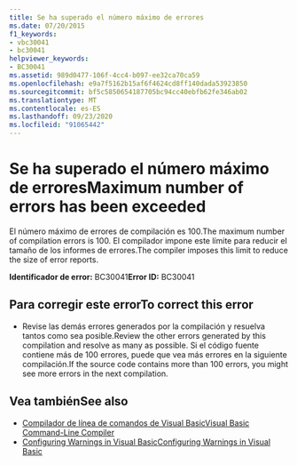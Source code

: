 ```yaml
---
title: Se ha superado el número máximo de errores
ms.date: 07/20/2015
f1_keywords:
- vbc30041
- bc30041
helpviewer_keywords:
- BC30041
ms.assetid: 989d0477-106f-4cc4-b097-ee32ca70ca59
ms.openlocfilehash: e9a7f5162b15af6f4624cd8ff140dada53923850
ms.sourcegitcommit: bf5c5850654187705bc94cc40ebfb62fe346ab02
ms.translationtype: MT
ms.contentlocale: es-ES
ms.lasthandoff: 09/23/2020
ms.locfileid: "91065442"
---
```

# <a name="maximum-number-of-errors-has-been-exceeded"></a><span data-ttu-id="a7ea9-102">Se ha superado el número máximo de errores</span><span class="sxs-lookup"><span data-stu-id="a7ea9-102">Maximum number of errors has been exceeded</span></span>

<span data-ttu-id="a7ea9-103">El número máximo de errores de compilación es 100.</span><span class="sxs-lookup"><span data-stu-id="a7ea9-103">The maximum number of compilation errors is 100.</span></span> <span data-ttu-id="a7ea9-104">El compilador impone este límite para reducir el tamaño de los informes de errores.</span><span class="sxs-lookup"><span data-stu-id="a7ea9-104">The compiler imposes this limit to reduce the size of error reports.</span></span>  
  
 <span data-ttu-id="a7ea9-105">**Identificador de error:** BC30041</span><span class="sxs-lookup"><span data-stu-id="a7ea9-105">**Error ID:** BC30041</span></span>  
  
## <a name="to-correct-this-error"></a><span data-ttu-id="a7ea9-106">Para corregir este error</span><span class="sxs-lookup"><span data-stu-id="a7ea9-106">To correct this error</span></span>  
  
- <span data-ttu-id="a7ea9-107">Revise las demás errores generados por la compilación y resuelva tantos como sea posible.</span><span class="sxs-lookup"><span data-stu-id="a7ea9-107">Review the other errors generated by this compilation and resolve as many as possible.</span></span> <span data-ttu-id="a7ea9-108">Si el código fuente contiene más de 100 errores, puede que vea más errores en la siguiente compilación.</span><span class="sxs-lookup"><span data-stu-id="a7ea9-108">If the source code contains more than 100 errors, you might see more errors in the next compilation.</span></span>  
  
## <a name="see-also"></a><span data-ttu-id="a7ea9-109">Vea también</span><span class="sxs-lookup"><span data-stu-id="a7ea9-109">See also</span></span>

- [<span data-ttu-id="a7ea9-110">Compilador de línea de comandos de Visual Basic</span><span class="sxs-lookup"><span data-stu-id="a7ea9-110">Visual Basic Command-Line Compiler</span></span>](../reference/command-line-compiler/index.md)
- [<span data-ttu-id="a7ea9-111">Configuring Warnings in Visual Basic</span><span class="sxs-lookup"><span data-stu-id="a7ea9-111">Configuring Warnings in Visual Basic</span></span>](/visualstudio/ide/configuring-warnings-in-visual-basic)
